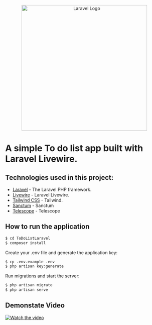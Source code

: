 <p align="center"><a href="https://laravel.com" target="_blank"><img src="https://raw.githubusercontent.com/laravel/art/master/logo-lockup/5%20SVG/2%20CMYK/1%20Full%20Color/laravel-logolockup-cmyk-red.svg" width="400" alt="Laravel Logo"></a></p>

# A simple To do list app built with Laravel Livewire.

## Technologies used in this project:

* [Laravel](https://github.com/laravel/laravel) - The Laravel PHP framework.
* [Livewire](https://github.com/livewire/livewire) - Laravel Livewire.
* [Tailwind CSS](https://github.com/tailwindlabs/tailwindcss) - Tailwind.
* [Sanctum](https://github.com/laravel/sanctum) - Sanctum
* [Telescope](https://github.com/laravel/telescope) - Telescope

## How to run the application
```sh
$ cd ToDoListLaravel
$ composer install
```

Create your .env file and generate the application key:

```sh
$ cp .env.example .env
$ php artisan key:generate
```

Run migrations and start the server:

```sh
$ php artisan migrate
$ php artisan serve
```
## Demonstate Video
[![Watch the video](https://github.com/dosugar23/ToDoListLaravel/assets/55596457/877169ee-2685-426d-9b8d-6cd93ff98bed)](https://drive.google.com/file/d/1LZwzHkv8tfELSCFH32yvd70kLFJ-eiBP/view?usp=drive_link)
